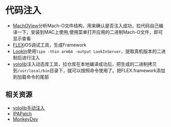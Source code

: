 # 代码注入

- [MachOView](https://github.com/gdbinit/MachOView.git)分析Mach-O文件结构，用来确认是否注入成功，拉代码自己编译一下，安装到MAC上使用,使用菜单打开应用的二进制Mach-O文件，即可显示查看
- [FLEX](https://github.com/FLEXTool/FLEX.git)iOS调试工具，生成Framework
- [LookIn](https://lookin.work/)使用`lipo -thin arm64 -output LookInServer`，提取真机版本的二进制后进行注入
- [yololib](https://github.com/KJCracks/yololib.git)注入动态库工具，拉仓库在本地编译成功后，把生成的二进制拷贝到`/usr/local/bin`目录下，就可以按照命令使用了。把FLEX.framework添加到加载命令的尾部

## 相关资源

- [yololib手动注入](https://youtu.be/0I9hL4QlyJU)
- [IPAPatch](https://github.com/Naituw/IPAPatch)
- [MonkeyDev](https://github.com/AloneMonkey/MonkeyDev.git)

